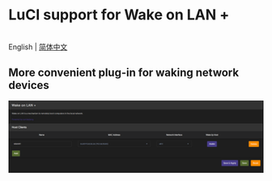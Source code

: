 # LuCI support for Wake on LAN +

<br>English | [简体中文](README.md)

## More convenient plug-in for waking network devices

<img alt="Preview" src="https://raw.githubusercontent.com/animegasan/mikwrt/main/preview/luci-app-wolplus.png"/>
